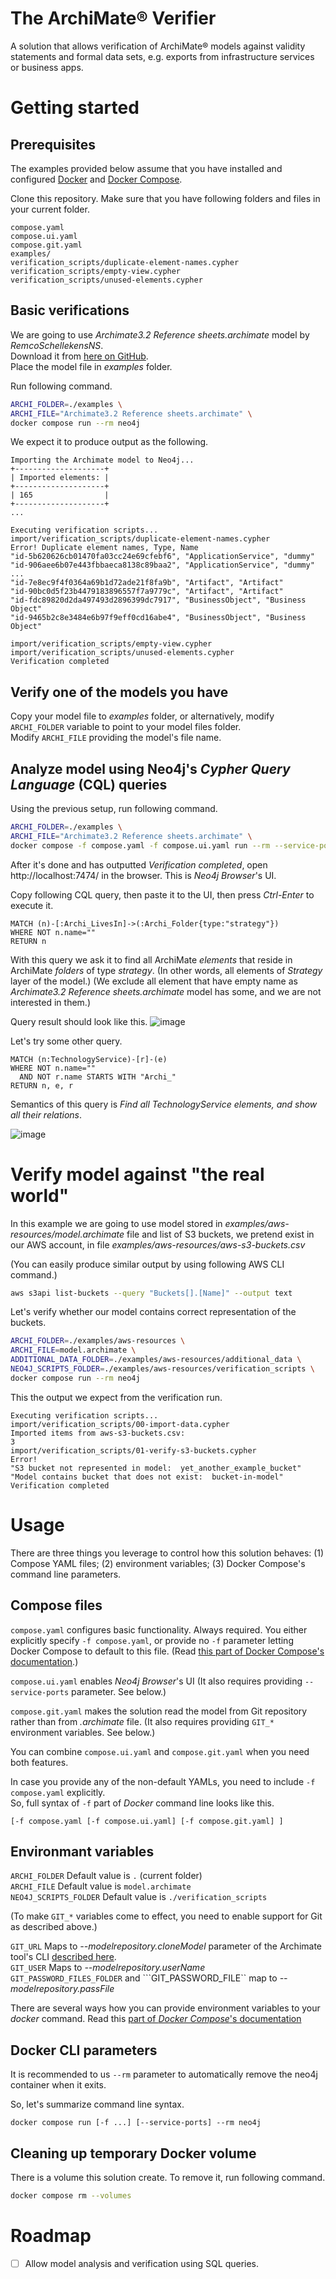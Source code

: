 # The ArchiMate® Verifier

A solution that allows verification of ArchiMate® models
against validity statements
and formal data sets, e.g. exports from infrastructure services or business apps.

# Getting started

## Prerequisites

The examples provided below assume
that you have installed and configured
[Docker](https://docs.docker.com/compose/install/)
and [Docker Compose](https://docs.docker.com/compose/install/).

Clone this repository. Make sure that you have following folders and files
in your current folder.
~~~
compose.yaml
compose.ui.yaml
compose.git.yaml
examples/
verification_scripts/duplicate-element-names.cypher
verification_scripts/empty-view.cypher
verification_scripts/unused-elements.cypher
~~~

## Basic verifications

We are going to use _Archimate3.2 Reference sheets.archimate_ model by _RemcoSchellekensNS_.
<br/>Download it from
[here on GitHub](https://github.com/RemcoSchellekensNS/Archimate/blob/main/Archimate3.2%20Reference%20sheets.archimate).
<br/>Place the model file in _examples_ folder.

Run following command. 
~~~sh
ARCHI_FOLDER=./examples \
ARCHI_FILE="Archimate3.2 Reference sheets.archimate" \
docker compose run --rm neo4j
~~~

We expect it to produce output as the following.
~~~
Importing the Archimate model to Neo4j...
+--------------------+
| Imported elements: |
+--------------------+
| 165                |
+--------------------+
...

Executing verification scripts...
import/verification_scripts/duplicate-element-names.cypher
Error! Duplicate element names, Type, Name
"id-5b620626cb01470fa03cc24e69cfebf6", "ApplicationService", "dummy"
"id-906aee6b07e443fbbaeca8138c89baa2", "ApplicationService", "dummy"
...
"id-7e8ec9f4f0364a69b1d72ade21f8fa9b", "Artifact", "Artifact"
"id-90bc0d5f23b4479183896557f7a9779c", "Artifact", "Artifact"
"id-fdc89820d2da497493d2896399dc7917", "BusinessObject", "Business Object"
"id-9465b2c8e3484e6b97f9eff0cd16abe4", "BusinessObject", "Business Object"

import/verification_scripts/empty-view.cypher
import/verification_scripts/unused-elements.cypher
Verification completed
~~~

## Verify one of the models you have

Copy your model file to _examples_ folder,
or alternatively, modify ```ARCHI_FOLDER``` variable to point to your model files folder.
<br/>Modify ```ARCHI_FILE``` providing the model's file name.

## Analyze model using Neo4j's _Cypher Query Language_ (CQL) queries

Using the previous setup, run following command.
~~~sh
ARCHI_FOLDER=./examples \
ARCHI_FILE="Archimate3.2 Reference sheets.archimate" \
docker compose -f compose.yaml -f compose.ui.yaml run --rm --service-ports neo4j
~~~

After it's done and has outputted _Verification completed_,
open http://localhost:7474/ in the browser. This is _Neo4j Browser_'s UI.

Copy following CQL query,
then paste it to the UI,
then press _Ctrl-Enter_ to execute it.
~~~cypher
MATCH (n)-[:Archi_LivesIn]->(:Archi_Folder{type:"strategy"})
WHERE NOT n.name=""
RETURN n
~~~

With this query we ask it to find all ArchiMate _elements_
that reside in ArchiMate _folders_ of type _strategy_.
(In other words, all elements of _Strategy_ layer of the model.)
(We exclude all element that have empty name as
_Archimate3.2 Reference sheets.archimate_ model has some, and we are not interested in them.)

Query result should look like this.
![image](.README.images/00.png) 

Let's try some other query.
~~~cypher
MATCH (n:TechnologyService)-[r]-(e)
WHERE NOT n.name=""
  AND NOT r.name STARTS WITH "Archi_"
RETURN n, e, r
~~~
Semantics of this query is _Find all TechnologyService elements, and show all their relations_.

![image](.README.images/01.png)

# Verify model against "the real world" 

In this example we are going to use model stored in _examples/aws-resources/model.archimate_ file
and list of S3 buckets, we pretend exist in our AWS account, in file _examples/aws-resources/aws-s3-buckets.csv_

(You can easily produce similar output by using following AWS CLI command.)
~~~sh 
aws s3api list-buckets --query "Buckets[].[Name]" --output text
~~~

Let's verify whether our model contains correct representation of the buckets.

~~~sh
ARCHI_FOLDER=./examples/aws-resources \
ARCHI_FILE=model.archimate \
ADDITIONAL_DATA_FOLDER=./examples/aws-resources/additional_data \
NEO4J_SCRIPTS_FOLDER=./examples/aws-resources/verification_scripts \
docker compose run --rm neo4j
~~~

This the output we expect from the verification run.
~~~
Executing verification scripts...
import/verification_scripts/00-import-data.cypher
Imported items from aws-s3-buckets.csv:
3
import/verification_scripts/01-verify-s3-buckets.cypher
Error!
"S3 bucket not represented in model:  yet_another_example_bucket"
"Model contains bucket that does not exist:  bucket-in-model"
Verification completed
~~~

# Usage

There are three things you leverage to control how this solution behaves:
(1) Compose YAML files;
(2) environment variables;
(3) Docker Compose's command line parameters.

## Compose files

```compose.yaml``` configures basic functionality. Always required. You either explicitly specify ```-f compose.yaml```, or provide no ```-f``` parameter letting Docker Compose to default to this file. (Read [this part of Docker Compose's documentation](https://docs.docker.com/compose/reference/#use--f-to-specify-name-and-path-of-one-or-more-compose-files).)

```compose.ui.yaml``` enables _Neo4j Browser_'s UI (It also requires providing ```--service-ports``` parameter. See below.)

```compose.git.yaml``` makes the solution read the model from Git repository rather than from _.archimate_ file. (It also requires providing ```GIT_*``` environment variables. See below.)

You can combine ```compose.ui.yaml``` and ```compose.git.yaml``` when you need both features.

In case you provide any of the non-default YAMLs, you need to include ```-f compose.yaml``` explicitly.
<br/>So, full syntax of ```-f``` part of _Docker_ command line looks like this. 
```
[-f compose.yaml [-f compose.ui.yaml] [-f compose.git.yaml] ]
```

## Environmant variables

```ARCHI_FOLDER``` Default value is ```.``` (current folder)
<br/>```ARCHI_FILE``` Default value is ```model.archimate```
<br/>```NEO4J_SCRIPTS_FOLDER``` Default value is ```./verification_scripts```

(To make ```GIT_*``` variables come to effect, you need to enable support for Git as described above.) 

```GIT_URL``` Maps to  _--modelrepository.cloneModel_ parameter of the Archimate tool's CLI [described here](https://github.com/archimatetool/archi/wiki/Archi-Command-Line-Interface#:~:text=modelrepository).
<br/>```GIT_USER``` Maps to  _--modelrepository.userName_
<br/>```GIT_PASSWORD_FILES_FOLDER``` and ```GIT_PASSWORD_FILE`` map to  _--modelrepository.passFile_

There are several ways how you can provide environment variables to your _docker_ command.
Read this [part of _Docker Compose_'s documentation](https://docs.docker.com/compose/environment-variables/set-environment-variables/)

## Docker CLI parameters

It is recommended to us ```--rm``` parameter to automatically remove the neo4j container when it exits.

So, let's summarize command line syntax.
~~~
docker compose run [-f ...] [--service-ports] --rm neo4j
~~~

## Cleaning up temporary Docker volume

There is a volume this solution create. To remove it, run following command.
~~~sh
docker compose rm --volumes
~~~

# Roadmap
- [ ] Allow model analysis and verification using SQL queries.
